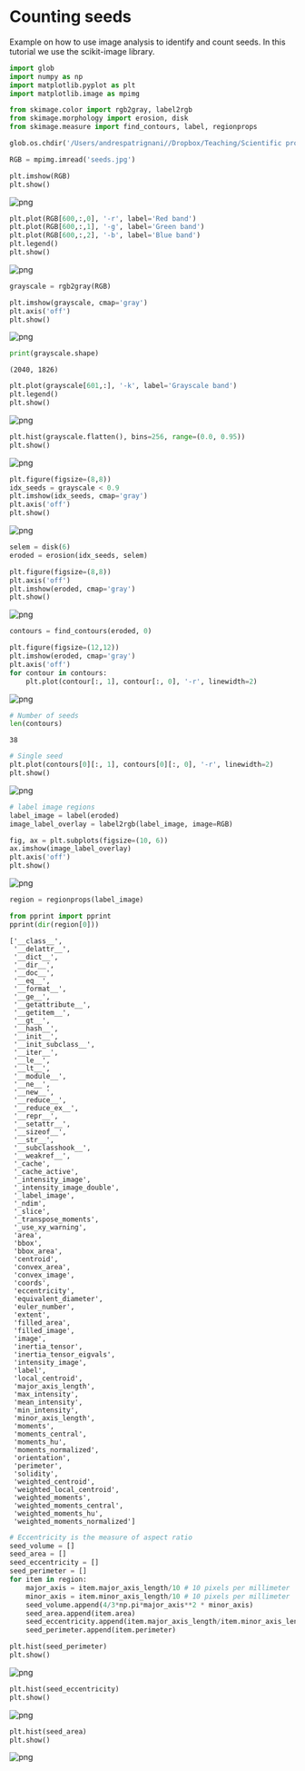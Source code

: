 # Counting seeds

Example on how to use image analysis to identify and count seeds. In this tutorial we use the scikit-image library.


```python
import glob
import numpy as np
import matplotlib.pyplot as plt
import matplotlib.image as mpimg

from skimage.color import rgb2gray, label2rgb
from skimage.morphology import erosion, disk
from skimage.measure import find_contours, label, regionprops
```


```python
glob.os.chdir('/Users/andrespatrignani//Dropbox/Teaching/Scientific programming/introcoding-spring-2019/Datasets/')

```


```python
RGB = mpimg.imread('seeds.jpg')
```


```python
plt.imshow(RGB)
plt.show()
```


![png](image_analysis_count_seeds_files/image_analysis_count_seeds_4_0.png)



```python
plt.plot(RGB[600,:,0], '-r', label='Red band')
plt.plot(RGB[600,:,1], '-g', label='Green band')
plt.plot(RGB[600,:,2], '-b', label='Blue band')
plt.legend()
plt.show()
```


![png](image_analysis_count_seeds_files/image_analysis_count_seeds_5_0.png)



```python
grayscale = rgb2gray(RGB)
```


```python
plt.imshow(grayscale, cmap='gray')
plt.axis('off')
plt.show()
```


![png](image_analysis_count_seeds_files/image_analysis_count_seeds_7_0.png)



```python
print(grayscale.shape)
```

    (2040, 1826)



```python
plt.plot(grayscale[601,:], '-k', label='Grayscale band')
plt.legend()
plt.show()
```


![png](image_analysis_count_seeds_files/image_analysis_count_seeds_9_0.png)



```python
plt.hist(grayscale.flatten(), bins=256, range=(0.0, 0.95))
plt.show()
```


![png](image_analysis_count_seeds_files/image_analysis_count_seeds_10_0.png)



```python
plt.figure(figsize=(8,8))
idx_seeds = grayscale < 0.9
plt.imshow(idx_seeds, cmap='gray')
plt.axis('off')
plt.show()
```


![png](image_analysis_count_seeds_files/image_analysis_count_seeds_11_0.png)



```python
selem = disk(6)
eroded = erosion(idx_seeds, selem)
```


```python
plt.figure(figsize=(8,8))
plt.axis('off')
plt.imshow(eroded, cmap='gray')
plt.show()
```


![png](image_analysis_count_seeds_files/image_analysis_count_seeds_13_0.png)



```python
contours = find_contours(eroded, 0)
```


```python
plt.figure(figsize=(12,12))
plt.imshow(eroded, cmap='gray')
plt.axis('off')
for contour in contours:
    plt.plot(contour[:, 1], contour[:, 0], '-r', linewidth=2)

```


![png](image_analysis_count_seeds_files/image_analysis_count_seeds_15_0.png)



```python
# Number of seeds
len(contours)
```




    38




```python
# Single seed
plt.plot(contours[0][:, 1], contours[0][:, 0], '-r', linewidth=2)
plt.show()
```


![png](image_analysis_count_seeds_files/image_analysis_count_seeds_17_0.png)



```python
# label image regions
label_image = label(eroded)
image_label_overlay = label2rgb(label_image, image=RGB)

```


```python
fig, ax = plt.subplots(figsize=(10, 6))
ax.imshow(image_label_overlay)
plt.axis('off')
plt.show()

```


![png](image_analysis_count_seeds_files/image_analysis_count_seeds_19_0.png)



```python
region = regionprops(label_image)
```


```python
from pprint import pprint
pprint(dir(region[0]))
```

    ['__class__',
     '__delattr__',
     '__dict__',
     '__dir__',
     '__doc__',
     '__eq__',
     '__format__',
     '__ge__',
     '__getattribute__',
     '__getitem__',
     '__gt__',
     '__hash__',
     '__init__',
     '__init_subclass__',
     '__iter__',
     '__le__',
     '__lt__',
     '__module__',
     '__ne__',
     '__new__',
     '__reduce__',
     '__reduce_ex__',
     '__repr__',
     '__setattr__',
     '__sizeof__',
     '__str__',
     '__subclasshook__',
     '__weakref__',
     '_cache',
     '_cache_active',
     '_intensity_image',
     '_intensity_image_double',
     '_label_image',
     '_ndim',
     '_slice',
     '_transpose_moments',
     '_use_xy_warning',
     'area',
     'bbox',
     'bbox_area',
     'centroid',
     'convex_area',
     'convex_image',
     'coords',
     'eccentricity',
     'equivalent_diameter',
     'euler_number',
     'extent',
     'filled_area',
     'filled_image',
     'image',
     'inertia_tensor',
     'inertia_tensor_eigvals',
     'intensity_image',
     'label',
     'local_centroid',
     'major_axis_length',
     'max_intensity',
     'mean_intensity',
     'min_intensity',
     'minor_axis_length',
     'moments',
     'moments_central',
     'moments_hu',
     'moments_normalized',
     'orientation',
     'perimeter',
     'solidity',
     'weighted_centroid',
     'weighted_local_centroid',
     'weighted_moments',
     'weighted_moments_central',
     'weighted_moments_hu',
     'weighted_moments_normalized']



```python
# Eccentricity is the measure of aspect ratio
seed_volume = []
seed_area = []
seed_eccentricity = []
seed_perimeter = []
for item in region:
    major_axis = item.major_axis_length/10 # 10 pixels per millimeter
    minor_axis = item.minor_axis_length/10 # 10 pixels per millimeter
    seed_volume.append(4/3*np.pi*major_axis**2 * minor_axis)
    seed_area.append(item.area)
    seed_eccentricity.append(item.major_axis_length/item.minor_axis_length)
    seed_perimeter.append(item.perimeter)

```


```python
plt.hist(seed_perimeter)
plt.show()
```


![png](image_analysis_count_seeds_files/image_analysis_count_seeds_23_0.png)



```python
plt.hist(seed_eccentricity)
plt.show()
```


![png](image_analysis_count_seeds_files/image_analysis_count_seeds_24_0.png)



```python
plt.hist(seed_area)
plt.show()
```


![png](image_analysis_count_seeds_files/image_analysis_count_seeds_25_0.png)

